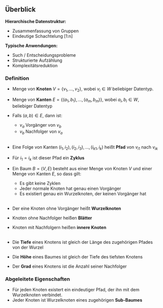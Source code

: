 
## Überblick
**Hierarchische Datenstruktur:**
- Zusammenfassung von Gruppen
- Eindeutige Schachtelung [1:n]

**Typische Anwendungen:**
- Such / Entscheidungsprobleme
- Strukturierte Aufzählung
- Komplexitätsreduktion


### Definition
- Menge von **Knoten** $V = \{ v_1, \ldots, v_2 \}$, wobei $v_i \in W$ beliebiger Datentyp.
- Menge von **Kanten** $E = \{(a_1,b_1), \ldots ,(a_m,b_m) \}$, wobei $a_i,b_i \in W$, beliebiger Datentyp
- Falls $(a,b) \in E$, dann ist:
  - $v_a$ Vorgänger von $v_b$
  - $v_b$ Nachfolger von $v_a$
<br><br>

- Eine Folge von Kanten $(i_1,i_2),(i_2,i_3), \ldots , (i_{k1}, i_k)$ heißt **Pfad** von $v_{i1}$ nach $v_{ik}$
- Für $i_1 = i_k$ ist dieser Pfad ein **Zyklus**
- Ein Baum $B = (V,E)$ besteht aus einer Menge von Knoten $V$ und einer Menge von Kanten $E$, so dass gilt:
  - Es gibt keine Zyklen
  - Jeder normale Knoten hat genau einen Vorgänger
  - Es existiert genau ein Wurzelknoten, der keinen Vorgänger hat
<br><br>

- Der eine Knoten ohne Vorgänger heißt **Wurzelknoten**
- Knoten ohne Nachfolger heißen **Blätter**
- Knoten mit Nachfolgern heißen **innere Knoten**
<br><br>

- Die **Tiefe** eines Knotens ist gleich der Länge des zugehörigen Pfades von der Wurzel
- Die **Höhe** eines Baumes ist gleich der Tiefe des tiefsten Knotens
- Der **Grad** eines Knotens ist die Anzahl seiner Nachfolger


### Abgeleitete Eigenschaften
- Für jeden Knoten existert ein eindeutiger Pfad, der ihn mit dem Wurzelknoten verbindet. 
- Jeder Knoten ist Wurzelknoten eines zugehörigen **Sub-Baumes**
